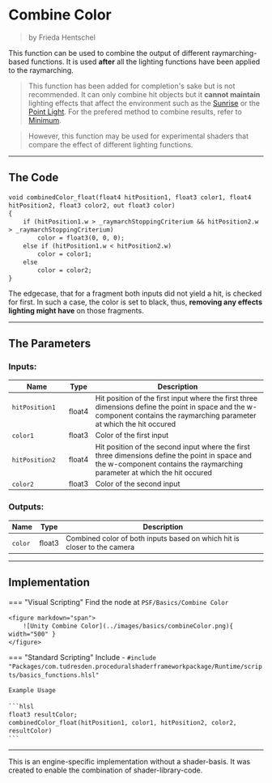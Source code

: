 <div class="container">
    <h1 class="main-heading">Combine Color</h1>
    <blockquote class="author">by Frieda Hentschel</blockquote>
</div>

This function can be used to combine the output of different raymarching-based functions. It is used **after** all the lighting functions have been applied to the raymarching. 

> This function has been added for completion's sake but is not recommended. It can only combine hit objects but it **cannot maintain** lighting effects that affect the environment such as the [Sunrise](../lighting/sunriseLight.md) or the [Point Light](../lighting/pointLight.md). For the prefered method to combine results, refer to [Minimum](minimum.md). 

> However, this function may be used for experimental shaders that compare the effect of different lighting functions.

---

## The Code

``` hlsl
void combinedColor_float(float4 hitPosition1, float3 color1, float4 hitPosition2, float3 color2, out float3 color)
{
    if (hitPosition1.w > _raymarchStoppingCriterium && hitPosition2.w > _raymarchStoppingCriterium)
        color = float3(0, 0, 0);
    else if (hitPosition1.w < hitPosition2.w)
        color = color1;
    else
        color = color2;
}
```

The edgecase, that for a fragment both inputs did not yield a hit, is checked for first. In such a case, the color is set to black, thus, **removing any effects lighting might have** on those fragments.

---

## The Parameters

### Inputs:
| Name            | Type     | Description |
|-----------------|----------|-------------|
| `hitPosition1`  <img width=50/>  | float4   | Hit position of the first input where the first three dimensions define the point in space and the w-component contains the raymarching parameter at which the hit occured|
| `color1`        | float3   | Color of the first input|
| `hitPosition2`   | float4   | Hit position of the second input where the first three dimensions define the point in space and the w-component contains the raymarching parameter at which the hit occured|
| `color2`        | float3   | Color of the second input|

### Outputs:
| Name            | Type     | Description |
|-----------------|----------|-------------|
| `color`        | float3   | Combined color of both inputs based on which hit is closer to the camera|

---

## Implementation

=== "Visual Scripting"
    Find the node at `PSF/Basics/Combine Color`

    <figure markdown="span">
        ![Unity Combine Color](../images/basics/combineColor.png){ width="500" }
    </figure>

=== "Standard Scripting"
    Include - ```#include "Packages/com.tudresden.proceduralshaderframeworkpackage/Runtime/scripts/basics_functions.hlsl"```

    Example Usage

    ```hlsl
    float3 resultColor;
    combinedColor_float(hitPosition1, color1, hitPosition2, color2, resultColor)
    ```


---

This is an engine-specific implementation without a shader-basis. It was created to enable the combination of shader-library-code.